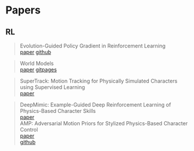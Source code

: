 # Papers

## RL

> Evolution-Guided Policy Gradient in Reinforcement Learning \
> [paper](https://proceedings.neurips.cc/paper/2018/file/85fc37b18c57097425b52fc7afbb6969-Paper.pdf) [github](https://github.com/ShawK91/Evolutionary-Reinforcement-Learning)

> World Models \
> [paper](https://arxiv.org/pdf/1803.10122.pdf) [gitpages](https://worldmodels.github.io)

> SuperTrack: Motion Tracking for Physically Simulated Characters using Supervised Learning \
> [paper](https://static-wordpress.akamaized.net/montreal.ubisoft.com/wp-content/uploads/2021/11/24183638/SuperTrack.pdf)

> DeepMimic: Example-Guided Deep Reinforcement Learning of Physics-Based Character Skills \
> [paper](https://xbpeng.github.io/projects/DeepMimic/2018_TOG_DeepMimic.pdf) \
> AMP: Adversarial Motion Priors for Stylized Physics-Based Character Control \
> [paper](https://xbpeng.github.io/projects/AMP/2021_TOG_AMP.pdf) \
> [github](https://github.com/xbpeng/DeepMimic)
